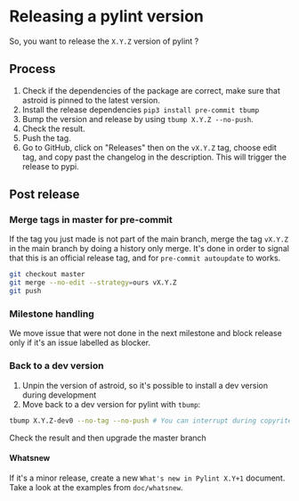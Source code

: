 # Releasing a pylint version

So, you want to release the `X.Y.Z` version of pylint ?

## Process

1. Check if the dependencies of the package are correct, make sure that astroid is
   pinned to the latest version.
2. Install the release dependencies `pip3 install pre-commit tbump`
3. Bump the version and release by using `tbump X.Y.Z --no-push`.
4. Check the result.
5. Push the tag.
6. Go to GitHub, click on "Releases" then on the `vX.Y.Z` tag, choose edit tag, and copy
   past the changelog in the description. This will trigger the release to pypi.

## Post release

### Merge tags in master for pre-commit

If the tag you just made is not part of the main branch, merge the tag `vX.Y.Z` in the
main branch by doing a history only merge. It's done in order to signal that this is an
official release tag, and for `pre-commit autoupdate` to works.

```bash
git checkout master
git merge --no-edit --strategy=ours vX.Y.Z
git push
```

### Milestone handling

We move issue that were not done in the next milestone and block release only if it's an
issue labelled as blocker.

### Back to a dev version

1. Unpin the version of astroid, so it's possible to install a dev version during
   development
2. Move back to a dev version for pylint with `tbump`:

```bash
tbump X.Y.Z-dev0 --no-tag --no-push # You can interrupt during copyrite
```

Check the result and then upgrade the master branch

#### Whatsnew

If it's a minor release, create a new `What's new in Pylint X.Y+1` document. Take a look
at the examples from `doc/whatsnew`.
